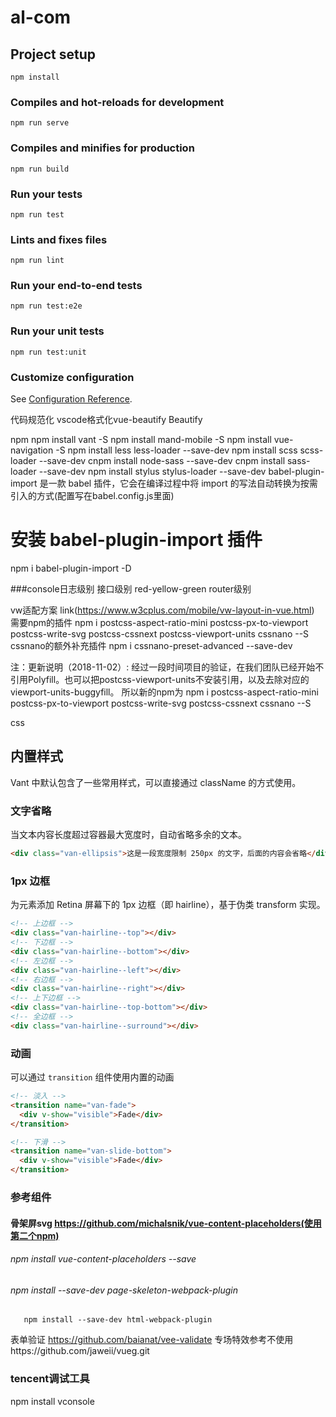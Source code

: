 # al-com

## Project setup
```
npm install
```

### Compiles and hot-reloads for development
```
npm run serve
```

### Compiles and minifies for production
```
npm run build
```

### Run your tests
```
npm run test
```

### Lints and fixes files
```
npm run lint
```

### Run your end-to-end tests
```
npm run test:e2e
```

### Run your unit tests
```
npm run test:unit
```

### Customize configuration
See [Configuration Reference](https://cli.vuejs.org/config/).

代码规范化
vscode格式化vue-beautify   Beautify



npm
npm install vant -S
npm install mand-mobile -S
npm install vue-navigation -S
npm install less less-loader --save-dev
npm install scss scss-loader --save-dev
cnpm install node-sass --save-dev 
cnpm install sass-loader --save-dev
npm install stylus stylus-loader --save-dev
babel-plugin-import 是一款 babel 插件，它会在编译过程中将 import 的写法自动转换为按需引入的方式(配置写在babel.config.js里面)
# 安装 babel-plugin-import 插件
npm i babel-plugin-import -D



###console日志级别
接口级别       red-yellow-green
router级别     



vw适配方案
link(https://www.w3cplus.com/mobile/vw-layout-in-vue.html)
需要npm的插件
npm i postcss-aspect-ratio-mini postcss-px-to-viewport postcss-write-svg postcss-cssnext postcss-viewport-units cssnano --S
cssnano的额外补充插件
npm i cssnano-preset-advanced --save-dev

注：更新说明（2018-11-02）: 经过一段时间项目的验证，在我们团队已经开始不引用Polyfill。也可以把postcss-viewport-units不安装引用，以及去除对应的viewport-units-buggyfill。
所以新的npm为
npm i postcss-aspect-ratio-mini postcss-px-to-viewport postcss-write-svg postcss-cssnext cssnano --S





css
## 内置样式
Vant 中默认包含了一些常用样式，可以直接通过 className 的方式使用。

### 文字省略
当文本内容长度超过容器最大宽度时，自动省略多余的文本。

```html
<div class="van-ellipsis">这是一段宽度限制 250px 的文字，后面的内容会省略</div>
```
### 1px 边框
为元素添加 Retina 屏幕下的 1px 边框（即 hairline），基于伪类 transform 实现。

```html
<!-- 上边框 -->
<div class="van-hairline--top"></div>
<!-- 下边框 -->
<div class="van-hairline--bottom"></div>
<!-- 左边框 -->
<div class="van-hairline--left"></div>
<!-- 右边框 -->
<div class="van-hairline--right"></div>
<!-- 上下边框 -->
<div class="van-hairline--top-bottom"></div>
<!-- 全边框 -->
<div class="van-hairline--surround"></div>
```
### 动画
可以通过 `transition` 组件使用内置的动画

```html
<!-- 淡入 -->
<transition name="van-fade">
  <div v-show="visible">Fade</div>
</transition>

<!-- 下滑 -->
<transition name="van-slide-bottom">
  <div v-show="visible">Fade</div>
</transition>
```




### 参考组件
#### 骨架屏svg  https://github.com/michalsnik/vue-content-placeholders(使用第二个npm)
###### npm install vue-content-placeholders --save
###### npm install --save-dev page-skeleton-webpack-plugin
       npm install --save-dev html-webpack-plugin
表单验证   https://github.com/baianat/vee-validate
专场特效参考不使用https://github.com/jaweii/vueg.git

### tencent调试工具
npm install vconsole
